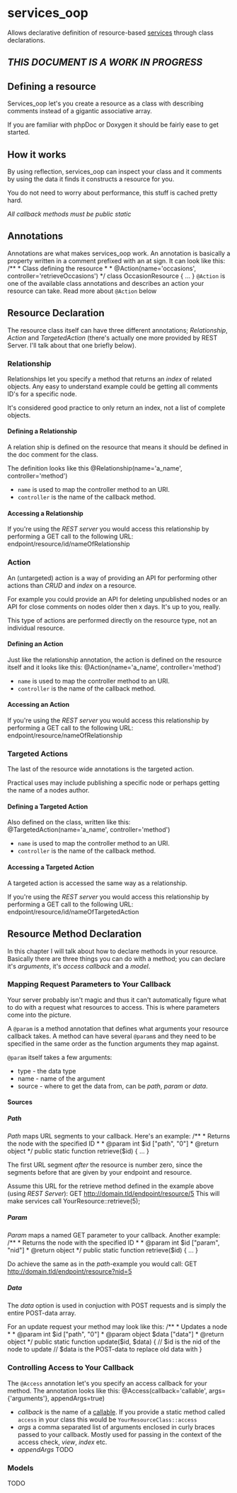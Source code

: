 services_oop
============
Allows declarative definition of resource-based [services](http://drupal.org/project/Services) through class declarations.

## *THIS DOCUMENT IS A WORK IN PROGRESS* ##

Defining a resource
-------------------
Services_oop let's you create a resource as a class with describing comments instead of a gigantic associative array.

If you are familiar with phpDoc or Doxygen it should be fairly ease to get started.

How it works
------------
By using reflection, services_oop can inspect your class and it comments by using the data it finds it constructs a resource for you.

You do not need to worry about performance, this stuff is cached pretty hard.

*All callback methods must be public static*

Annotations
-----------
Annotations are what makes services_oop work. An annotation is basically a property written in a comment prefixed with an at sign. It can look like this:
    /**
     * Class defining the resource
     *
     * @Action(name='occasions', controller='retrieveOccasions')
     */
    class OccasionResource {
     ...
    }
`@Action` is one of the available class annotations and describes an action your resource can take. Read more about `@Action` below

Resource Declaration
--------------------
The resource class itself can have three different annotations; *Relationship*, *Action* and *TargetedAction* (there's actually one more provided by REST Server. I'll talk about that one briefly below).

### Relationship ###
Relationships let you specify a method that returns an *index* of related objects. Any easy to understand example could be getting all comments ID's for a specific node.

It's considered good practice to only return an index, not a list of complete objects.

#### Defining a Relationship ####
A relation ship is defined on the resource that means it should be defined in the doc comment for the class.

The definition looks like this
    @Relationship(name='a_name', controller='method')

   *  `name` is used to map the controller method to an URI.
   *  `controller` is the name of the callback method.

#### Accessing a Relationship ####
If you're using the _REST server_ you would access this relationship by performing a GET call to the following URL:
    endpoint/resource/id/nameOfRelationship

### Action ###
An (untargeted) action is a way of providing an API for performing other actions than *CRUD* and *index* on a resource.

For example you could provide an API for deleting unpublished nodes or an API for close comments on nodes older then x days. It's up to you, really.

This type of actions are performed directly on the resource type, not an individual resource.

#### Defining an Action ####
Just like the relationship annotation, the action is defined on the resource itself and it looks like this:
    @Action(name='a_name', controller='method')

   *  `name` is used to map the controller method to an URI.
   *  `controller` is the name of the callback method.

#### Accessing an Action ####
If you're using the _REST server_ you would access this relationship by performing a GET call to the following URL:
    endpoint/resource/nameOfRelationship

### Targeted Actions ###
The last of the resource wide annotations is the targeted action.

Practical uses may include publishing a specific node or perhaps getting the name of a nodes author.

#### Defining a Targeted Action ####
Also defined on the class, written like this:
    @TargetedAction(name='a_name', controller='method')

   *  `name` is used to map the controller method to an URI.
   *  `controller` is the name of the callback method.

#### Accessing a Targeted Action ####
A targeted action is accessed the same way as a relationship.

If you're using the _REST server_ you would access this relationship by performing a GET call to the following URL:
    endpoint/resource/id/nameOfTargetedAction

Resource Method Declaration
---------------------------
In this chapter I will talk about how to declare methods in your resource. Basically there are three things you can do with a method; you can declare it's *arguments*, it's *access callback* and a *model*.

### Mapping Request Parameters to Your Callback ###
Your server probably isn't magic and thus it can't automatically figure what to do with a request what resources to access. This is where parameters come into the picture.

A `@param` is a method annotation that defines what arguments your resource callback takes. A method can have several `@param`s and they need to be specified in the same order as the function arguments they map against.

`@param` itself takes a few arguments:
   *  type - the data type
   *  name - name of the argument
   *  source - where to get the data from, can be *path*, *param* or *data*.

#### Sources ####
##### Path #####
*Path* maps URL segments to your callback. Here's an example:
    /**
     * Returns the node with the specified ID
     *
     * @param   int   $id   ["path", "0"]
     * @return  object
     */
     public static function retrieve($id) {
       ...
     }

The first URL segment *after* the resource is number zero, since the segments before that are given by your endpoint and resource.

Assume this URL for the retrieve method defined in the example above (using *REST Server*):
    GET http://domain.tld/endpoint/resource/5
This will make services call YourResource::retrieve(5);

##### Param #####
*Param* maps a named GET parameter to your callback. Another example:
    /**
     * Returns the node with the specified ID
     *
     * @param   int   $id   ["param", "nid"]
     * @return  object
     */
     public static function retrieve($id) {
       ...
     }

Do achieve the same as in the *path*-example you would call:
    GET http://domain.tld/endpoint/resource?nid=5

##### Data #####
The *data* option is used in conjuction with POST requests and is simply the entire POST-data array.

For an update request your method may look like this:
      /**
       * Updates a node
       *
       * @param   int     $id   ["path", "0"]
       * @param   object  $data ["data"]
       * @return  object
       */
       public static function update($id, $data) {
         // $id is the nid of the node to update
         // $data is the POST-data to replace old data with
       }

### Controlling Access to Your Callback ###
The `@Access` annotation let's you specify an access callback for your method. The annotation looks like this:
    @Access(callback='callable', args={'arguments'}, appendArgs=true)

   *  _callback_ is the name of a [callable](http://www.php.net/manual/en/language.pseudo-types.php#language.types.callback). If you provide a static method called `access` in your class this would be `YourResourceClass::access`
   *  _args_ a comma separated list of arguments enclosed in curly braces passed to your callback. Mostly used for passing in the context of the access check, *view*, *index* etc.
   *  _appendArgs_ TODO

### Models ###
TODO